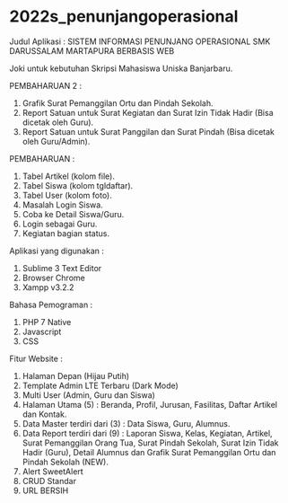 # 2022s_penunjangoperasional
Judul Aplikasi :  SISTEM INFORMASI PENUNJANG OPERASIONAL SMK DARUSSALAM MARTAPURA BERBASIS WEB

Joki untuk kebutuhan Skripsi Mahasiswa Uniska Banjarbaru.

PEMBAHARUAN 2 :
1. Grafik Surat Pemanggilan Ortu dan Pindah Sekolah.
2. Report Satuan untuk Surat Kegiatan dan Surat Izin Tidak Hadir (Bisa dicetak oleh Guru).
3. Report Satuan untuk Surat Panggilan dan Surat Pindah (Bisa dicetak oleh Guru/Admin).

PEMBAHARUAN : 
1. Tabel Artikel (kolom file).
2. Tabel Siswa (kolom tgldaftar).
3. Tabel User (kolom foto).
4. Masalah Login Siswa.
5. Coba ke Detail Siswa/Guru.
6. Login sebagai Guru.
7. Kegiatan bagian status.

Aplikasi yang digunakan :
1. Sublime 3 Text Editor
2. Browser Chrome
3. Xampp v3.2.2

Bahasa Pemograman :
1. PHP 7 Native
2. Javascript
3. CSS

Fitur Website :
1. Halaman Depan (Hijau Putih)
2. Template Admin LTE Terbaru (Dark Mode) 
3. Multi User (Admin, Guru dan Siswa)
4. Halaman Utama (5) : Beranda, Profil, Jurusan, Fasilitas, Daftar Artikel dan Kontak.
5. Data Master terdiri dari (3) : Data Siswa, Guru, Alumnus.
6. Data Report terdiri dari (9) : Laporan Siswa, Kelas, Kegiatan, Artikel, Surat Pemanggilan Orang Tua, Surat Pindah Sekolah, Surat Izin Tidak Hadir (Guru), Detail Alumnus dan Grafik Surat Pemanggilan Ortu dan Pindah Sekolah (NEW).
7. Alert SweetAlert
8. CRUD Standar
9. URL BERSIH
